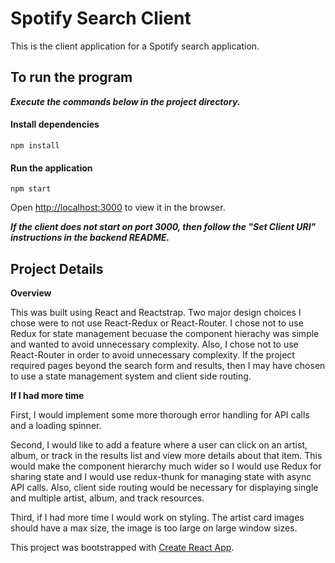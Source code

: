 # Spotify Search Client

This is the client application for a Spotify search application.

## To run the program

__*Execute the commands below in the project directory.*__


#### Install dependencies

`npm install`

#### Run the application

`npm start`

Open [http://localhost:3000](http://localhost:3000) to view it in the browser.

__*If the client does not start on port 3000, then follow the "Set Client URI" instructions in the backend README.*__


## Project Details

__Overview__

This was built using React and Reactstrap. Two major design choices I chose were to not use React-Redux or React-Router. I chose not to use Redux for state management becuase the component hierachy was simple and wanted to avoid unnecessary complexity. Also, I chose not to use React-Router in order to avoid unnecessary complexity. If the project required pages beyond the search form and results, then I may have chosen to use a state management system and client side routing.

__If I had more time__

First, I would implement some more thorough error handling for API calls and a loading spinner.

Second, I would like to add a feature where a user can click on an artist, album, or track in the results list and view more details about that item. This would make the component hierarchy much wider so I would use Redux for sharing state and I would use redux-thunk for managing state with async API calls. Also, client side routing would be necessary for displaying single and multiple artist, album, and track resources.

Third, if I had more time I would work on styling. The artist card images should have a max size, the image is too large on large window sizes.

This project was bootstrapped with [Create React App](https://github.com/facebook/create-react-app).